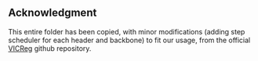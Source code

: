 ## Acknowledgment

This entire folder has been copied, with minor modifications (adding step scheduler for each header and backbone) to fit our usage, from the official [VICReg](https://github.com/facebookresearch/vicreg) github repository. 

